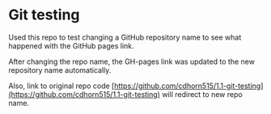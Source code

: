 # Git testing

Used this repo to test changing a GitHub repository name to see what happened with the GitHub pages link.

After changing the repo name, the GH-pages link was updated to the new repository name automatically.

Also, link to original repo code [https://github.com/cdhorn515/1.1-git-testing](https://github.com/cdhorn515/1.1-git-testing) will redirect 
to new repo name.
